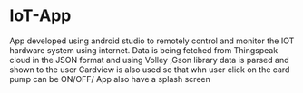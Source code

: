 # IoT-App
App developed using android studio to remotely control and monitor the IOT hardware system using internet.
Data is being fetched from Thingspeak cloud in the JSON format and using Volley ,Gson library data is parsed and shown to the user
Cardview is also used so that whn user click on the card pump can be ON/OFF/
App also have a splash screen 
